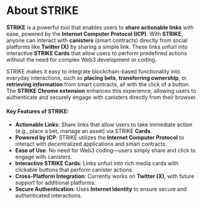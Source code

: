 # About STRIKE

**STRIKE** is a powerful tool that enables users to **share actionable links** with ease, powered by the **Internet Computer Protocol (ICP)**. With **STRIKE**, anyone can interact with **canisters** (smart contracts) directly from social platforms like **Twitter (X)** by sharing a simple link. These links unfurl into interactive **STRIKE Cards** that allow users to perform predefined actions without the need for complex Web3 development or coding.

STRIKE makes it easy to integrate blockchain-based functionality into everyday interactions, such as **placing bets**, **transferring ownership**, or **retrieving information** from smart contracts, all with the click of a button. The **STRIKE Chrome extension** enhances this experience, allowing users to authenticate and securely engage with canisters directly from their browser.

#### Key Features of STRIKE:

* **Actionable Links**: Share links that allow users to take immediate action (e.g., place a bet, manage an asset) via STRIKE **Cards**.
* **Powered by ICP**: STRIKE utilizes the **Internet Computer Protocol** to interact with decentralized applications and smart contracts.
* **Ease of Use**: No need for Web3 coding—users simply share and click to engage with canisters.
* **Interactive STRIKE Cards**: Links unfurl into rich media cards with clickable buttons that perform canister actions.
* **Cross-Platform Integration**: Currently works on **Twitter (X)**, with future support for additional platforms.
* **Secure Authentication**: Uses **Internet Identity** to ensure secure and authenticated interactions.

